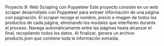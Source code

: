 Proyecto 9: Web Scraping con Puppeteer
Este proyecto consiste en un web scraper desarrollado con Puppeteer para extraer información de una página con paginación. El scraper recoge el nombre, precio e imagen de todos los productos de cada página, eliminando los modales que interfieren durante el proceso. Navega automáticamente entre las páginas hasta alcanzar el final, recopilando todos los datos. Al finalizar, genera un archivo products.json que contiene toda la información extraída.
